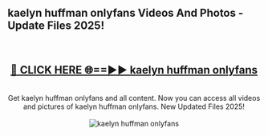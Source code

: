 <h2>kaelyn huffman onlyfans Videos And Photos - Update Files 2025!</h2>
<br>
<div align="center">
<h2><a href="https://linkcuts.com/hfmhzwbr" rel="nofollow">🔴 CLICK HERE 🌐==►► kaelyn huffman onlyfans</a></h2>
<br>
Get kaelyn huffman onlyfans and all content. Now you can access all videos and pictures of kaelyn huffman onlyfans. New Updated Files 2025!
<br>
<br>
<a href="https://linkcuts.com/hfmhzwbr" rel="nofollow" data-target="animated-image.originalLink"><img src="https://i.ibb.co.com/WyWwxjT/player-gif2.gif" alt="kaelyn huffman onlyfans" style="max-width: 100%; display: inline-block;" data-target="animated-image.originalImage"></a>
</div>
<br>
